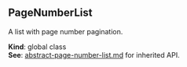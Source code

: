 <a name="PageNumberList"></a>

## PageNumberList
A list with page number pagination.

**Kind**: global class  
**See**: [abstract-page-number-list.md](abstract-page-number-list.md) for inherited API.  
